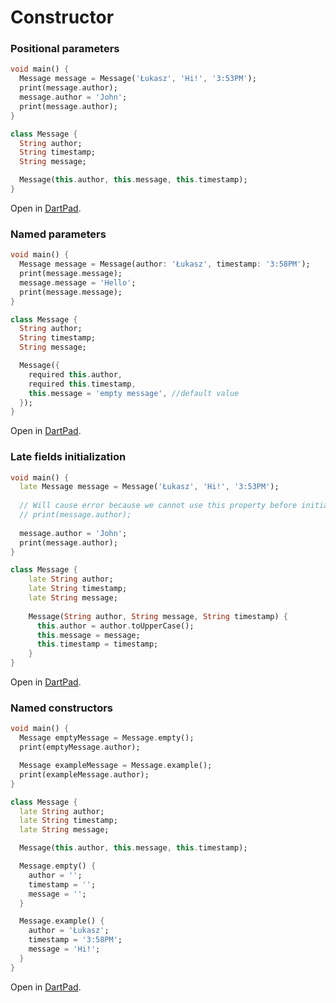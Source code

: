 # Constructor

### Positional parameters
```dart
void main() {
  Message message = Message('Łukasz', 'Hi!', '3:53PM');
  print(message.author);
  message.author = 'John';
  print(message.author);
}

class Message {
  String author;
  String timestamp;
  String message;

  Message(this.author, this.message, this.timestamp);
}

```

Open in [DartPad](https://dartpad.dev/?id=e8e442590be6acdb5f98b66c23d86827).

### Named parameters
```dart
void main() {
  Message message = Message(author: 'Łukasz', timestamp: '3:58PM');
  print(message.message);
  message.message = 'Hello';
  print(message.message);
}

class Message {
  String author;
  String timestamp;
  String message;

  Message({
    required this.author,
    required this.timestamp, 
    this.message = 'empty message', //default value
  });
}

```

Open in [DartPad](https://dartpad.dev/?id=4a3885a618bc612e651547b28552a897).

### Late fields initialization
```dart
void main() {
  late Message message = Message('Łukasz', 'Hi!', '3:53PM');
  
  // Will cause error because we cannot use this property before initialization
  // print(message.author);
  
  message.author = 'John';
  print(message.author);
}

class Message {
    late String author;
    late String timestamp;
    late String message;
  
    Message(String author, String message, String timestamp) {
      this.author = author.toUpperCase();
      this.message = message;
      this.timestamp = timestamp;
    }
}

```

Open in [DartPad](https://dartpad.dev/?id=a2a4c5f780cb7dd57e8b28959bb14630).

### Named constructors

```dart
void main() {
  Message emptyMessage = Message.empty();
  print(emptyMessage.author);

  Message exampleMessage = Message.example();
  print(exampleMessage.author);
}

class Message {
  late String author;
  late String timestamp;
  late String message;

  Message(this.author, this.message, this.timestamp);

  Message.empty() {
    author = '';
    timestamp = '';
    message = '';
  }

  Message.example() {
    author = 'Łukasz';
    timestamp = '3:58PM';
    message = 'Hi!';
  }
}


```

Open in [DartPad](https://dartpad.dev/?id=fa50c68469b969f444c4859110089403).
